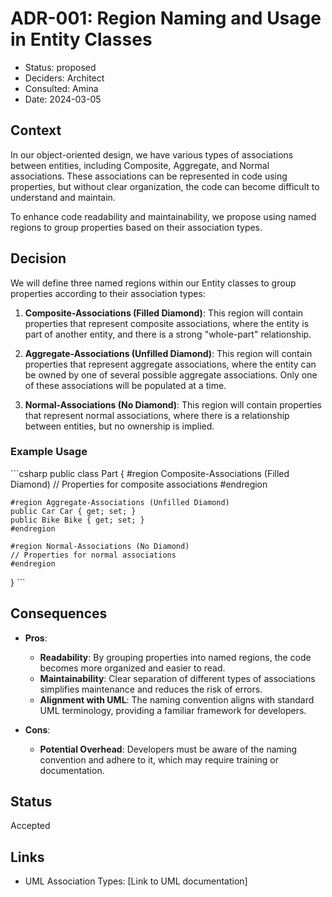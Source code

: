 # ADR-001: Region Naming and Usage in Entity Classes

* Status: proposed
* Deciders: Architect
* Consulted: Amina
* Date: 2024-03-05

## Context

In our object-oriented design, we have various types of associations between entities, including Composite, Aggregate, and Normal associations. These associations can be represented in code using properties, but without clear organization, the code can become difficult to understand and maintain.

To enhance code readability and maintainability, we propose using named regions to group properties based on their association types.

## Decision

We will define three named regions within our Entity classes to group properties according to their association types:

1. **Composite-Associations (Filled Diamond)**: This region will contain properties that represent composite associations, where the entity is part of another entity, and there is a strong "whole-part" relationship.

2. **Aggregate-Associations (Unfilled Diamond)**: This region will contain properties that represent aggregate associations, where the entity can be owned by one of several possible aggregate associations. Only one of these associations will be populated at a time.

3. **Normal-Associations (No Diamond)**: This region will contain properties that represent normal associations, where there is a relationship between entities, but no ownership is implied.

### Example Usage

\`\`\`csharp
public class Part
{
    #region Composite-Associations (Filled Diamond)
    // Properties for composite associations
    #endregion

    #region Aggregate-Associations (Unfilled Diamond)
    public Car Car { get; set; }
    public Bike Bike { get; set; }
    #endregion

    #region Normal-Associations (No Diamond)
    // Properties for normal associations
    #endregion
}
\`\`\`

## Consequences

- **Pros**:
  - **Readability**: By grouping properties into named regions, the code becomes more organized and easier to read.
  - **Maintainability**: Clear separation of different types of associations simplifies maintenance and reduces the risk of errors.
  - **Alignment with UML**: The naming convention aligns with standard UML terminology, providing a familiar framework for developers.

- **Cons**:
  - **Potential Overhead**: Developers must be aware of the naming convention and adhere to it, which may require training or documentation.

## Status

Accepted

## Links

- UML Association Types: [Link to UML documentation]
